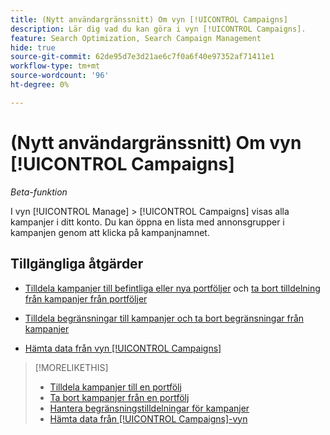 ```yaml
---
title: (Nytt användargränssnitt) Om vyn [!UICONTROL Campaigns]
description: Lär dig vad du kan göra i vyn [!UICONTROL Campaigns].
feature: Search Optimization, Search Campaign Management
hide: true
source-git-commit: 62de95d7e3d21ae6c7f0a6f40e97352af71411e1
workflow-type: tm+mt
source-wordcount: '96'
ht-degree: 0%

---
```


# (Nytt användargränssnitt) Om vyn [!UICONTROL Campaigns]

*Beta-funktion*

I vyn [!UICONTROL Manage] > [!UICONTROL Campaigns] visas alla kampanjer i ditt konto. Du kan öppna en lista med annonsgrupper i kampanjen genom att klicka på kampanjnamnet.

## Tillgängliga åtgärder

* [Tilldela kampanjer till befintliga eller nya portföljer](https://experienceleague.adobe.com/en/docs/advertising/search-social-commerce/campaign-management/campaign-assign-to-portfolio) och [ta bort tilldelning från kampanjer från portföljer](https://experienceleague.adobe.com/en/docs/advertising/search-social-commerce/campaign-management/campaign-remove-from-portfolio)

* [Tilldela begränsningar till kampanjer och ta bort begränsningar från kampanjer](/help/search-social-commerce/new-ui/manage/campaigns/campaign-constraint-assignments-manage.md)

* [Hämta data från vyn [!UICONTROL Campaigns]](/help/search-social-commerce/new-ui/manage/campaigns/campaign-view-report.md)

>[!MORELIKETHIS]
>
>* [Tilldela kampanjer till en portfölj](https://experienceleague.adobe.com/en/docs/advertising/search-social-commerce/campaign-management/campaign-assign-to-portfolio)
>* [Ta bort kampanjer från en portfölj](https://experienceleague.adobe.com/en/docs/advertising/search-social-commerce/campaign-management/campaign-remove-from-portfolio)
>* [Hantera begränsningstilldelningar för kampanjer](campaign-constraint-assignments-manage.md)
>* [Hämta data från [!UICONTROL Campaigns]-vyn](campaign-view-report.md)

